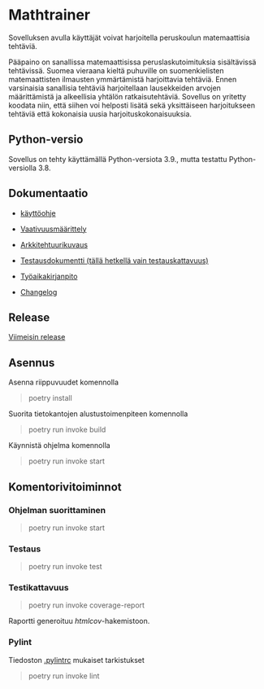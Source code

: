 # Mathtrainer

Sovelluksen avulla käyttäjät voivat harjoitella peruskoulun matemaattisia tehtäviä. 

Pääpaino on sanallissa matemaattisissa peruslaskutoimituksia sisältävissä tehtävissä. Suomea vieraana kieltä puhuville on suomenkielisten matemaattisten ilmausten ymmärtämistä harjoittavia tehtäviä. Ennen varsinaisia sanallisia tehtäviä harjoitellaan lausekkeiden arvojen määrittämistä ja alkeellisia yhtälön ratkaisutehtäviä. Sovellus on yritetty koodata niin, että siihen voi helposti lisätä sekä yksittäiseen harjoitukseen tehtäviä että kokonaisia uusia harjoituskokonaisuuksia.

## Python-versio

Sovellus on tehty käyttämällä Python-versiota 3.9., mutta testattu Python-versiolla 3.8.

## Dokumentaatio

* [käyttöohje](https://github.com/arskav/ot-harjoitustyo/blob/main/mathtrainer/dokumentaatio/kayttoohje.md)

* [Vaativuusmäärittely](https://github.com/arskav/ot-harjoitustyo/blob/main/mathtrainer/dokumentaatio/vaativuusmaarittely.md)

* [Arkkitehtuurikuvaus](https://github.com/arskav/ot-harjoitustyo/blob/main/mathtrainer/dokumentaatio/arkkitehtuuri.md)

* [Testausdokumentti (tällä hetkellä vain testauskattavuus)](https://github.com/arskav/ot-harjoitustyo/blob/main/mathtrainer/dokumentaatio/testaus.md)

* [Työaikakirjanpito](https://github.com/arskav/ot-harjoitustyo/blob/main/mathtrainer/dokumentaatio/tuntikirjanpito.md)

* [Changelog](https://github.com/arskav/ot-harjoitustyo/blob/main/mathtrainer/dokumentaatio/changelog.md)

## Release

[Viimeisin release](https://github.com/arskav/ot-harjoitustyo/releases/tag/loppupalautus)

## Asennus

Asenna riippuvuudet komennolla

> poetry install

Suorita tietokantojen alustustoimenpiteen komennolla

> poetry run invoke build

Käynnistä ohjelma komennolla

> poetry run invoke start


## Komentorivitoiminnot

### Ohjelman suorittaminen

> poetry run invoke start

### Testaus

> poetry run invoke test

### Testikattavuus

> poetry run invoke coverage-report

Raportti generoituu _htmlcov_-hakemistoon.


### Pylint

Tiedoston [.pylintrc](https://github.com/arskav/ot-harjoitustyo/blob/main/mathtrainer/.pylintrc) mukaiset tarkistukset

> poetry run invoke lint


